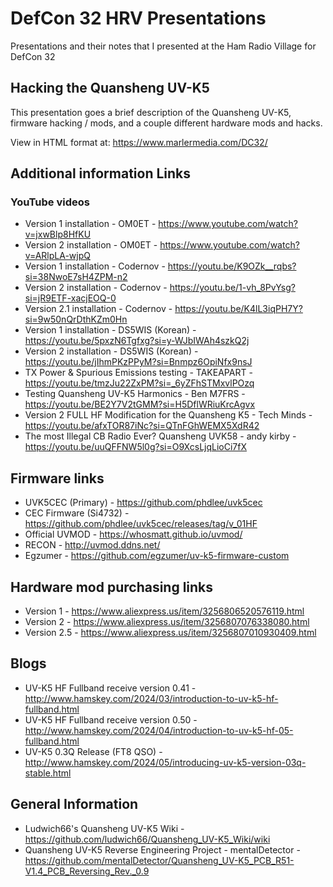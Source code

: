 # DefCon 32 HRV Presentations
Presentations and their notes that I presented at the Ham Radio Village for DefCon 32

## Hacking the Quansheng UV-K5
This presentation goes a brief description of the Quansheng UV-K5, firmware hacking / mods, and a couple different hardware mods and hacks.

View in HTML format at: https://www.marlermedia.com/DC32/

## Additional information Links

### YouTube videos
* Version 1 installation - OM0ET - https://www.youtube.com/watch?v=jxwBlp8HfKU
* Version 2 installation - OM0ET - https://www.youtube.com/watch?v=ARlpLA-wjpQ
* Version 1 installation - Codernov - https://youtu.be/K9OZk__rqbs?si=38NwoE7sH4ZPM-n2
* Version 2 installation - Codernov - https://youtu.be/1-vh_8PvYsg?si=jR9ETF-xacjEOQ-0
* Version 2.1 installation - Codernov - https://youtu.be/K4lL3iqPH7Y?si=9w50nQrDthKZm0Hn
* Version 1 installation - DS5WIS (Korean) - https://youtu.be/5pxzN6Tgfxg?si=y-WJbIWAh4szkQ2j
* Version 2 installation - DS5WIS (Korean) - https://youtu.be/jIhmPKzPPyM?si=Bnmpz6OpiNfx9nsJ
* TX Power & Spurious Emissions testing - TAKEAPART - https://youtu.be/tmzJu22ZxPM?si=_6yZFhSTMxvlPOzq
* Testing Quansheng UV-K5 Harmonics - Ben M7FRS - https://youtu.be/BE2Y7V2tGMM?si=H5DflWRiuKrcAgvx
* Version 2 FULL HF Modification for the Quansheng K5 - Tech Minds - https://youtu.be/afxTOR87iNc?si=QTnFGhWEMX5XdR42
* The most Illegal CB Radio Ever? Quansheng UVK58 - andy kirby - https://youtu.be/uuQFFNW5l0g?si=O9XcsLjqLioCi7fX

## Firmware links
* UVK5CEC (Primary) - https://github.com/phdlee/uvk5cec
* CEC Firmware (Si4732) - https://github.com/phdlee/uvk5cec/releases/tag/v_01HF
* Official UVMOD - https://whosmatt.github.io/uvmod/
* RECON - http://uvmod.ddns.net/
* Egzumer - https://github.com/egzumer/uv-k5-firmware-custom

## Hardware mod purchasing links
* Version 1 - https://www.aliexpress.us/item/3256806520576119.html
* Version 2 - https://www.aliexpress.us/item/3256807076338080.html
* Version 2.5 - https://www.aliexpress.us/item/3256807010930409.html

## Blogs
* UV-K5 HF Fullband receive version 0.41 - http://www.hamskey.com/2024/03/introduction-to-uv-k5-hf-fullband.html
* UV-K5 HF Fullband receive version 0.50 - http://www.hamskey.com/2024/04/introduction-to-uv-k5-hf-05-fullband.html
* UV-K5 0.3Q Release (FT8 QSO) - http://www.hamskey.com/2024/05/introducing-uv-k5-version-03q-stable.html

## General Information
* Ludwich66's Quansheng UV-K5 Wiki - https://github.com/ludwich66/Quansheng_UV-K5_Wiki/wiki
* Quansheng UV-K5 Reverse Engineering Project - mentalDetector - https://github.com/mentalDetector/Quansheng_UV-K5_PCB_R51-V1.4_PCB_Reversing_Rev._0.9
